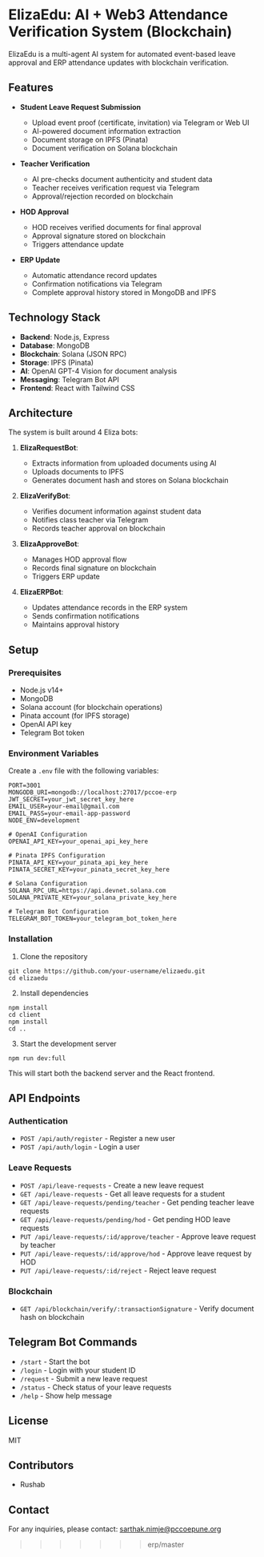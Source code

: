 
# ElizaEdu: AI + Web3 Attendance Verification System (Blockchain)

ElizaEdu is a multi-agent AI system for automated event-based leave approval and ERP attendance updates with blockchain verification.

## Features

- **Student Leave Request Submission**
  - Upload event proof (certificate, invitation) via Telegram or Web UI
  - AI-powered document information extraction
  - Document storage on IPFS (Pinata)
  - Document verification on Solana blockchain

- **Teacher Verification**
  - AI pre-checks document authenticity and student data
  - Teacher receives verification request via Telegram
  - Approval/rejection recorded on blockchain

- **HOD Approval**
  - HOD receives verified documents for final approval
  - Approval signature stored on blockchain
  - Triggers attendance update

- **ERP Update**
  - Automatic attendance record updates
  - Confirmation notifications via Telegram
  - Complete approval history stored in MongoDB and IPFS

## Technology Stack

- **Backend**: Node.js, Express
- **Database**: MongoDB
- **Blockchain**: Solana (JSON RPC)
- **Storage**: IPFS (Pinata)
- **AI**: OpenAI GPT-4 Vision for document analysis
- **Messaging**: Telegram Bot API
- **Frontend**: React with Tailwind CSS

## Architecture

The system is built around 4 Eliza bots:

1. **ElizaRequestBot**: 
   - Extracts information from uploaded documents using AI
   - Uploads documents to IPFS
   - Generates document hash and stores on Solana blockchain

2. **ElizaVerifyBot**:
   - Verifies document information against student data
   - Notifies class teacher via Telegram
   - Records teacher approval on blockchain

3. **ElizaApproveBot**:
   - Manages HOD approval flow
   - Records final signature on blockchain
   - Triggers ERP update

4. **ElizaERPBot**:
   - Updates attendance records in the ERP system
   - Sends confirmation notifications
   - Maintains approval history

## Setup

### Prerequisites

- Node.js v14+
- MongoDB
- Solana account (for blockchain operations)
- Pinata account (for IPFS storage)
- OpenAI API key
- Telegram Bot token

### Environment Variables

Create a `.env` file with the following variables:

```
PORT=3001
MONGODB_URI=mongodb://localhost:27017/pccoe-erp
JWT_SECRET=your_jwt_secret_key_here
EMAIL_USER=your-email@gmail.com
EMAIL_PASS=your-email-app-password
NODE_ENV=development

# OpenAI Configuration
OPENAI_API_KEY=your_openai_api_key_here

# Pinata IPFS Configuration
PINATA_API_KEY=your_pinata_api_key_here
PINATA_SECRET_KEY=your_pinata_secret_key_here

# Solana Configuration
SOLANA_RPC_URL=https://api.devnet.solana.com
SOLANA_PRIVATE_KEY=your_solana_private_key_here

# Telegram Bot Configuration
TELEGRAM_BOT_TOKEN=your_telegram_bot_token_here
```

### Installation

1. Clone the repository
```
git clone https://github.com/your-username/elizaedu.git
cd elizaedu
```

2. Install dependencies
```
npm install
cd client
npm install
cd ..
```

3. Start the development server
```
npm run dev:full
```

This will start both the backend server and the React frontend.

## API Endpoints

### Authentication

- `POST /api/auth/register` - Register a new user
- `POST /api/auth/login` - Login a user

### Leave Requests

- `POST /api/leave-requests` - Create a new leave request
- `GET /api/leave-requests` - Get all leave requests for a student
- `GET /api/leave-requests/pending/teacher` - Get pending teacher leave requests
- `GET /api/leave-requests/pending/hod` - Get pending HOD leave requests
- `PUT /api/leave-requests/:id/approve/teacher` - Approve leave request by teacher
- `PUT /api/leave-requests/:id/approve/hod` - Approve leave request by HOD
- `PUT /api/leave-requests/:id/reject` - Reject leave request

### Blockchain

- `GET /api/blockchain/verify/:transactionSignature` - Verify document hash on blockchain

## Telegram Bot Commands

- `/start` - Start the bot
- `/login` - Login with your student ID
- `/request` - Submit a new leave request
- `/status` - Check status of your leave requests
- `/help` - Show help message

## License

MIT

## Contributors

- Rushab

## Contact

For any inquiries, please contact: sarthak.nimje@pccoepune.org 
>>>>>>> erp/master
